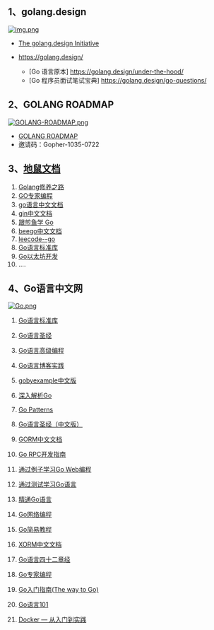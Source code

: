 ## 1、golang.design
[![img.png](https://i.postimg.cc/MGcHB3kh/img.png)](https://postimg.cc/KK2mSN8N)

- [The golang.design Initiative](https://github.com/golang-design)
- https://golang.design/

  - [Go 语言原本] https://golang.design/under-the-hood/
  - [Go 程序员面试笔试宝典] https://golang.design/go-questions/


## 2、GOLANG ROADMAP
[![GOLANG-ROADMAP.png](https://i.postimg.cc/bYn1LGjT/GOLANG-ROADMAP.png)](https://postimg.cc/0r86yyjM)
- [GOLANG ROADMAP](https://www.golangroadmap.com/)
- 邀请码：Gopher-1035-0722

## 3、[地鼠文档](https://www.topgoer.cn/)

1. [Golang修养之路](https://www.topgoer.cn/docs/golangxiuyang/golangxiuyang-1cmedc59gtgpi)
2. [GO专家编程](https://www.topgoer.cn/docs/gozhuanjia/gogfjhk)
3. [go语言中文文档](https://www.topgoer.cn/docs/g1olang/golang-1ccjbpfstsfi1)
4. [gin中文文档](https://www.topgoer.cn/docs/ginkuangjia/ginkuangjia-1c50hfaag99k2)
5. [跟煎鱼学 Go](https://www.topgoer.cn/docs/jianyugo/jianyugo-1cl3r7abejfvf)
6. [beego中文文档](https://www.topgoer.cn/docs/beegozhongwenwendang/beegozhongwenwendang-1c5087bb5qpst)
7. [leecode--go](https://www.topgoer.cn/docs/leecode_go/leecode_go-1cskgs9cd81pm)
8. [Go语言标准库](https://www.topgoer.cn/docs/golangstandard/golangstandard-1cmks9a4kaj3c)
9. [Go以太坊开发](https://www.topgoer.cn/docs/ethereum-development-with-go/ethereum-development-with-go-1dbr0uta6ui7u)
10. ....

## 4、Go语言中文网
[![Go.png](https://i.postimg.cc/fyvhyBKL/Go.png)](https://postimg.cc/5Qjrk5Dd)

1. [Go语言标准库](https://books.studygolang.com/The-Golang-Standard-Library-by-Example)

2. [Go语言圣经](https://books.studygolang.com/gopl-zh)

3. [Go语言高级编程](https://books.studygolang.com/advanced-go-programming-book)

4. [Go语言博客实践](https://books.studygolang.com/Go-Blog-In-Action)

5. [gobyexample中文版](https://books.studygolang.com/gobyexample)

6. [深入解析Go](https://books.studygolang.com/go-internals)

7. [Go Patterns](https://books.studygolang.com/go-patterns)

8. [Go语言圣经（中文版）](https://books.studygolang.com/gopl-zh)

9. [GORM中文文档](https://books.studygolang.com/gorm)

10. [Go RPC开发指南](https://books.studygolang.com/go-rpc-programming-guide)

11. [通过例子学习Go Web编程](https://books.studygolang.com/gowebexamples)

12. [通过测试学习Go语言](https://books.studygolang.com/learn-go-with-tests)

13. [精通Go语言](https://books.studygolang.com/Mastering_Go_ZH_CN)

14. [Go网络编程](https://books.studygolang.com/NPWG_zh)

15. [Go简易教程](https://books.studygolang.com/the-little-go-book_ZH_CN)

16. [XORM中文文档](https://books.studygolang.com/xorm)

17. [Go语言四十二章经](https://books.studygolang.com/go42)

18. [Go专家编程](https://books.studygolang.com/GoExpertProgramming)

19. [Go入门指南(The way to Go)](https://books.studygolang.com/the-way-to-go_ZH_CN)

20. [Go语言101](http://go101.golangjob.cn/)

21. [Docker — 从入门到实践](https://books.studygolang.com/docker_practice)
